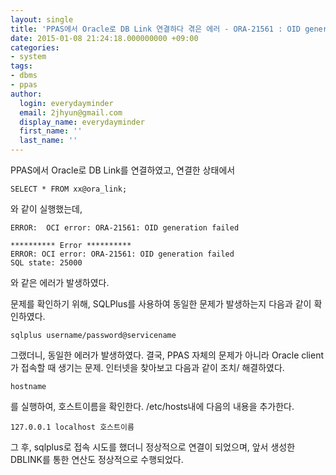 ```yaml
---
layout: single
title: 'PPAS에서 Oracle로 DB Link 연결하다 겪은 에러 - ORA-21561 : OID generation failed'
date: 2015-01-08 21:24:18.000000000 +09:00
categories:
- system
tags:
- dbms
- ppas
author:
  login: everydayminder
  email: 2jhyun@gmail.com
  display_name: everydayminder
  first_name: ''
  last_name: ''
---
```

PPAS에서 Oracle로 DB Link를 연결하였고,
연결한 상태에서

```
SELECT * FROM xx@ora_link;
```

와 같이 실행했는데,

```
ERROR:  OCI error: ORA-21561: OID generation failed

********** Error **********
ERROR: OCI error: ORA-21561: OID generation failed
SQL state: 25000
```

와 같은 에러가 발생하였다.

문제를 확인하기 위해,
SQLPlus를 사용하여 동일한 문제가 발생하는지 다음과 같이 확인하였다.

```
sqlplus username/password@servicename
```

그랬더니, 동일한 에러가 발생하였다.
결국, PPAS 자체의 문제가 아니라 Oracle client가 접속할 때 생기는 문제.
인터넷을 찾아보고 다음과 같이 조치/ 해결하였다.

```
hostname
```

를 실행하여, 호스트이름을 확인한다.
/etc/hosts내에 다음의 내용을 추가한다.

```
127.0.0.1 localhost 호스트이름
```

그 후, sqlplus로 접속 시도를 했더니 정상적으로 연결이 되었으며,
앞서 생성한 DBLINK를 통한 연산도 정상적으로 수행되었다.

